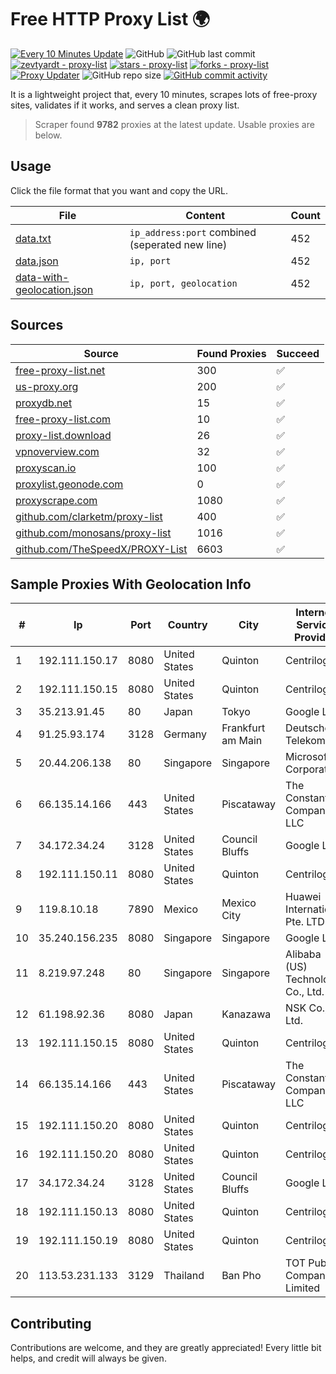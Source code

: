 
# Free HTTP Proxy List 🌍

[![Every 10 Minutes Update](https://github.com/mertguvencli/http-proxy-list/actions/workflows/main.yml/badge.svg?branch=main)](https://github.com/mertguvencli/http-proxy-list/actions/workflows/main.yml)
![GitHub](https://img.shields.io/github/license/mertguvencli/http-proxy-list)
![GitHub last commit](https://img.shields.io/github/last-commit/mertguvencli/http-proxy-list)
[![zevtyardt - proxy-list](https://img.shields.io/static/v1?label=zevtyardt&message=proxy-list&color=blue&logo=github)](https://github.com/zevtyardt/proxy-list "Go to GitHub repo")
[![stars - proxy-list](https://img.shields.io/github/stars/zevtyardt/proxy-list?style=social)](https://github.com/zevtyardt/proxy-list)
[![forks - proxy-list](https://img.shields.io/github/forks/zevtyardt/proxy-list?style=social)](https://github.com/zevtyardt/proxy-list)
[![Proxy Updater](https://github.com/zevtyardt/proxy-list/workflows/Proxy%20Updater/badge.svg)](https://github.com/zevtyardt/proxy-list/actions?query=workflow:"Proxy+Updater")
![GitHub repo size](https://img.shields.io/github/repo-size/zevtyardt/proxy-list)
[![GitHub commit activity](https://img.shields.io/github/commit-activity/m/zevtyardt/proxy-list?logo=commits)](https://github.com/zevtyardt/proxy-list/commits/main)

It is a lightweight project that, every 10 minutes, scrapes lots of free-proxy sites, validates if it works, and serves a clean proxy list.

> Scraper found **9782** proxies at the latest update. Usable proxies are below.

## Usage

Click the file format that you want and copy the URL.

|File|Content|Count|
|----|-------|-----|
|[data.txt](https://raw.githubusercontent.com/mertguvencli/http-proxy-list/main/proxy-list/data.txt)|`ip_address:port` combined (seperated new line)|452|
|[data.json](https://raw.githubusercontent.com/mertguvencli/http-proxy-list/main/proxy-list/data.json)|`ip, port`|452|
|[data-with-geolocation.json](https://raw.githubusercontent.com/mertguvencli/http-proxy-list/main/proxy-list/data-with-geolocation.json)|`ip, port, geolocation`|452|

## Sources

|Source|Found Proxies|Succeed|
|------|-------------|-------|
|[free-proxy-list.net](https://free-proxy-list.net)|300|✅|
|[us-proxy.org](https://www.us-proxy.org)|200|✅|
|[proxydb.net](http://proxydb.net)|15|✅|
|[free-proxy-list.com](https://free-proxy-list.com/?page=&port=&type%5B%5D=http&type%5B%5D=https&up_time=0&search=Search)|10|✅|
|[proxy-list.download](https://www.proxy-list.download/HTTP)|26|✅|
|[vpnoverview.com](https://vpnoverview.com/privacy/anonymous-browsing/free-proxy-servers)|32|✅|
|[proxyscan.io](https://www.proxyscan.io)|100|✅|
|[proxylist.geonode.com](https://proxylist.geonode.com/api/proxy-list?limit=300&page=1&sort_by=lastChecked&sort_type=desc&protocols=http,https)|0|✅|
|[proxyscrape.com](https://api.proxyscrape.com/v2/?request=displayproxies&protocol=http&timeout=10000&country=all&ssl=all&anonymity=all)|1080|✅|
|[github.com/clarketm/proxy-list](https://raw.githubusercontent.com/clarketm/proxy-list/master/proxy-list-raw.txt)|400|✅|
|[github.com/monosans/proxy-list](https://raw.githubusercontent.com/monosans/proxy-list/main/proxies/http.txt)|1016|✅|
|[github.com/TheSpeedX/PROXY-List](https://raw.githubusercontent.com/TheSpeedX/PROXY-List/master/http.txt)|6603|✅|


## Sample Proxies With Geolocation Info

|#|Ip|Port|Country|City|Internet Service Provider|
|-|--|----|-------|----|-------------------------|
|1|192.111.150.17|8080|United States|Quinton|Centrilogic|
|2|192.111.150.15|8080|United States|Quinton|Centrilogic|
|3|35.213.91.45|80|Japan|Tokyo|Google LLC|
|4|91.25.93.174|3128|Germany|Frankfurt am Main|Deutsche Telekom AG|
|5|20.44.206.138|80|Singapore|Singapore|Microsoft Corporation|
|6|66.135.14.166|443|United States|Piscataway|The Constant Company, LLC|
|7|34.172.34.24|3128|United States|Council Bluffs|Google LLC|
|8|192.111.150.11|8080|United States|Quinton|Centrilogic|
|9|119.8.10.18|7890|Mexico|Mexico City|Huawei International Pte. LTD|
|10|35.240.156.235|8080|Singapore|Singapore|Google LLC|
|11|8.219.97.248|80|Singapore|Singapore|Alibaba (US) Technology Co., Ltd.|
|12|61.198.92.36|8080|Japan|Kanazawa|NSK Co., Ltd.|
|13|192.111.150.15|8080|United States|Quinton|Centrilogic|
|14|66.135.14.166|443|United States|Piscataway|The Constant Company, LLC|
|15|192.111.150.20|8080|United States|Quinton|Centrilogic|
|16|192.111.150.20|8080|United States|Quinton|Centrilogic|
|17|34.172.34.24|3128|United States|Council Bluffs|Google LLC|
|18|192.111.150.13|8080|United States|Quinton|Centrilogic|
|19|192.111.150.19|8080|United States|Quinton|Centrilogic|
|20|113.53.231.133|3129|Thailand|Ban Pho|TOT Public Company Limited|



## Contributing

Contributions are welcome, and they are greatly appreciated! Every
little bit helps, and credit will always be given.


